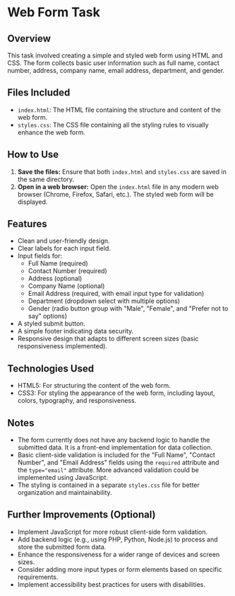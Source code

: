 # Web Form Task

## Overview

This task involved creating a simple and styled web form using HTML and CSS. The form collects basic user information such as full name, contact number, address, company name, email address, department, and gender.

## Files Included

- `index.html`: The HTML file containing the structure and content of the web form.
- `styles.css`: The CSS file containing all the styling rules to visually enhance the web form.

## How to Use

1.  **Save the files:** Ensure that both `index.html` and `styles.css` are saved in the same directory.
2.  **Open in a web browser:** Open the `index.html` file in any modern web browser (Chrome, Firefox, Safari, etc.). The styled web form will be displayed.

## Features

- Clean and user-friendly design.
- Clear labels for each input field.
- Input fields for:
  - Full Name (required)
  - Contact Number (required)
  - Address (optional)
  - Company Name (optional)
  - Email Address (required, with email input type for validation)
  - Department (dropdown select with multiple options)
  - Gender (radio button group with "Male", "Female", and "Prefer not to say" options)
- A styled submit button.
- A simple footer indicating data security.
- Responsive design that adapts to different screen sizes (basic responsiveness implemented).

## Technologies Used

- HTML5: For structuring the content of the web form.
- CSS3: For styling the appearance of the web form, including layout, colors, typography, and responsiveness.

## Notes

- The form currently does not have any backend logic to handle the submitted data. It is a front-end implementation for data collection.
- Basic client-side validation is included for the "Full Name", "Contact Number", and "Email Address" fields using the `required` attribute and the `type="email"` attribute. More advanced validation could be implemented using JavaScript.
- The styling is contained in a separate `styles.css` file for better organization and maintainability.

## Further Improvements (Optional)

- Implement JavaScript for more robust client-side form validation.
- Add backend logic (e.g., using PHP, Python, Node.js) to process and store the submitted form data.
- Enhance the responsiveness for a wider range of devices and screen sizes.
- Consider adding more input types or form elements based on specific requirements.
- Implement accessibility best practices for users with disabilities.
